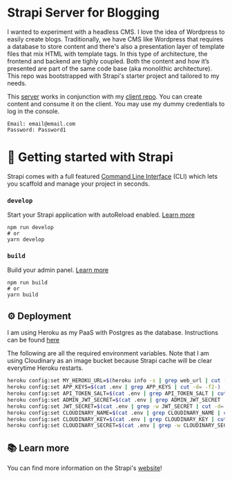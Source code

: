# Strapi Server for Blogging
I wanted to experiment with a headless CMS. I love the idea of Wordpress to easily create blogs. Traditionally, we have CMS like Wordpress that requires a database to store content and there's also a presentation layer of template files that mix HTML with template tags. In this type of architecture, the frontend and backend are tighly coupled. Both the content and how it’s presented are part of the same code base (aka monolithic architecture). This repo was bootstrapped with Strapi's starter project and tailored to my needs.

This [server](https://ethan-strapi.herokuapp.com/admin) works in conjunction with my [client repo](https://github.com/etuong/headless-cms-blog). You can create content and consume it on the client. You may use my dummy credentials to log in the console.

```
Email: email@email.com
Password: Password1
```

# 🚀 Getting started with Strapi

Strapi comes with a full featured [Command Line Interface](https://docs.strapi.io/developer-docs/latest/developer-resources/cli/CLI.html) (CLI) which lets you scaffold and manage your project in seconds.

### `develop`

Start your Strapi application with autoReload enabled. [Learn more](https://docs.strapi.io/developer-docs/latest/developer-resources/cli/CLI.html#strapi-develop)

```
npm run develop
# or
yarn develop
```

### `build`

Build your admin panel. [Learn more](https://docs.strapi.io/developer-docs/latest/developer-resources/cli/CLI.html#strapi-build)

```
npm run build
# or
yarn build
```

## ⚙️ Deployment
I am using Heroku as my PaaS with Postgres as the database. Instructions can be found [here](https://docs.strapi.io/developer-docs/latest/setup-deployment-guides/deployment/hosting-guides/heroku.html)

The following are all the required environment variables. Note that I am using Cloudinary as an image bucket because Strapi cache will be clear everytime Heroku restarts.

```bash
heroku config:set MY_HEROKU_URL=$(heroku info -s | grep web_url | cut -d= -f2) 
heroku config:set APP_KEYS=$(cat .env | grep APP_KEYS | cut -d= -f2-)
heroku config:set API_TOKEN_SALT=$(cat .env | grep API_TOKEN_SALT | cut -d= -f2)
heroku config:set ADMIN_JWT_SECRET=$(cat .env | grep ADMIN_JWT_SECRET | cut -d= -f2)
heroku config:set JWT_SECRET=$(cat .env | grep -w JWT_SECRET | cut -d= -f2)
heroku config:set CLOUDINARY_NAME=$(cat .env | grep CLOUDINARY_NAME | cut -d= -f2)
heroku config:set CLOUDINARY_KEY=$(cat .env | grep CLOUDINARY_KEY | cut -d= -f2)
heroku config:set CLOUDINARY_SECRET=$(cat .env | grep -w CLOUDINARY_SECRET | cut -d= -f2)
```

## 📚 Learn more
You can find more information on the Strapi's [website](https://docs.strapi.io/developer-docs/latest/getting-started/introduction.html)!

